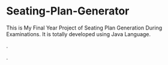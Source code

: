 # Seating-Plan-Generator

This is My Final Year Project of Seating Plan Generation During Examinations. It is totally developed using Java Language.












.





























































































































































































































.






































